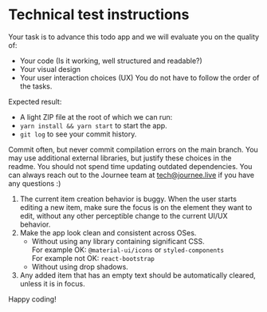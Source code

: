 # Technical test instructions

Your task is to advance this todo app and we will evaluate you on the quality of:

- Your code (Is it working, well structured and readable?)
- Your visual design
- Your user interaction choices (UX)
  You do not have to follow the order of the tasks.

Expected result:

- A light ZIP file at the root of which we can run:
- `yarn install && yarn start` to start the app.
- `git log` to see your commit history.

Commit often, but never commit compilation errors on the main branch.
You may use additional external libraries, but justify these choices in the readme.
You should not spend time updating outdated dependencies.
You can always reach out to the Journee team at tech@journee.live if you have any questions :)

1. The current item creation behavior is buggy. When the user starts editing a new item, make sure the focus is on the element they want to edit, without any other perceptible change to the current UI/UX behavior.
2. Make the app look clean and consistent across OSes.
   - Without using any library containing significant CSS. <br/>
     For example OK: `@material-ui/icons` or `styled-components` <br/>
     For example not OK: `react-bootstrap`
   - Without using drop shadows.
3. Any added item that has an empty text should be automatically cleared, unless it is in focus.

Happy coding!
